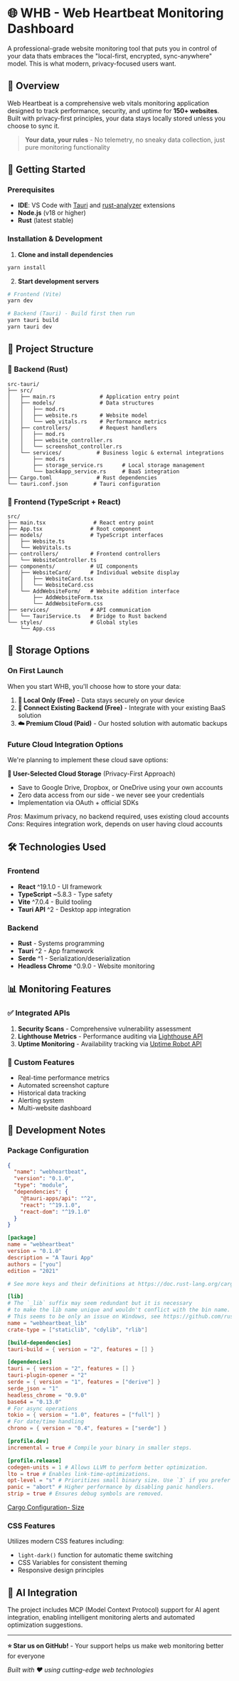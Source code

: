 # 🌐 WHB - Web Heartbeat Monitoring Dashboard

A professional-grade website monitoring tool that puts you in control of your data thats embraces the "local-first, encrypted, sync-anywhere" model. This is what modern, privacy-focused users want.

## 🚀 Overview

Web Heartbeat is a comprehensive web vitals monitoring application designed to track performance, security, and uptime for **150+ websites**. Built with privacy-first principles, your data stays locally stored unless you choose to sync it.

> **Your data, your rules** - No telemetry, no sneaky data collection, just pure monitoring functionality

## 🎯 Getting Started

### Prerequisites

- **IDE**: VS Code with [Tauri](https://marketplace.visualstudio.com/items?itemName=tauri-apps.tauri-vscode) and [rust-analyzer](https://marketplace.visualstudio.com/items?itemName=rust-lang.rust-analyzer) extensions
- **Node.js** (v18 or higher)
- **Rust** (latest stable)

### Installation & Development

1. **Clone and install dependencies**

```bash
yarn install
```

2. **Start development servers**

```bash
# Frontend (Vite)
yarn dev

# Backend (Tauri) - Build first then run
yarn tauri build
yarn tauri dev
```

## 📁 Project Structure

### 🔧 Backend (Rust)

```
src-tauri/
├── src/
│   ├── main.rs              # Application entry point
│   ├── models/              # Data structures
│   │   ├── mod.rs
│   │   ├── website.rs       # Website model
│   │   └── web_vitals.rs    # Performance metrics
│   ├── controllers/         # Request handlers
│   │   ├── mod.rs
│   │   ├── website_controller.rs
│   │   └── screenshot_controller.rs
│   └── services/           # Business logic & external integrations
│       ├── mod.rs
│       ├── storage_service.rs      # Local storage management
│       └── back4app_service.rs     # BaaS integration
├── Cargo.toml              # Rust dependencies
└── tauri.conf.json        # Tauri configuration
```

### 🎨 Frontend (TypeScript + React)

```
src/
├── main.tsx               # React entry point
├── App.tsx               # Root component
├── models/               # TypeScript interfaces
│   ├── Website.ts
│   └── WebVitals.ts
├── controllers/          # Frontend controllers
│   └── WebsiteController.ts
├── components/           # UI components
│   ├── WebsiteCard/      # Individual website display
│   │   ├── WebsiteCard.tsx
│   │   └── WebsiteCard.css
│   └── AddWebsiteForm/   # Website addition interface
│       ├── AddWebsiteForm.tsx
│       └── AddWebsiteForm.css
├── services/             # API communication
│   └── TauriService.ts   # Bridge to Rust backend
└── styles/               # Global styles
    └── App.css
```

## 💾 Storage Options

### On First Launch

When you start WHB, you'll choose how to store your data:

1. **📱 Local Only (Free)** - Data stays securely on your device
2. **🔌 Connect Existing Backend (Free)** - Integrate with your existing BaaS solution
3. **☁️ Premium Cloud (Paid)** - Our hosted solution with automatic backups

### Future Cloud Integration Options

We're planning to implement these cloud save options:

**🧩 User-Selected Cloud Storage** (Privacy-First Approach)

- Save to Google Drive, Dropbox, or OneDrive using your own accounts
- Zero data access from our side - we never see your credentials
- Implementation via OAuth + official SDKs

*Pros*: Maximum privacy, no backend required, uses existing cloud accounts  
*Cons*: Requires integration work, depends on user having cloud accounts

## 🛠️ Technologies Used

### Frontend

- **React** ^19.1.0 - UI framework
- **TypeScript** ~5.8.3 - Type safety
- **Vite** ^7.0.4 - Build tooling
- **Tauri API** ^2 - Desktop app integration

### Backend

- **Rust** - Systems programming
- **Tauri** ^2 - App framework
- **Serde** ^1 - Serialization/deserialization
- **Headless Chrome** ^0.9.0 - Website monitoring

## 📊 Monitoring Features

### ✅ Integrated APIs

1. **Security Scans** - Comprehensive vulnerability assessment
2. **Lighthouse Metrics** - Performance auditing via [Lighthouse API](https://lighthouse-metrics.com/docs/api)
3. **Uptime Monitoring** - Availability tracking via [Uptime Robot API](https://uptimerobot.com/api/v3/)

### 🎯 Custom Features

- Real-time performance metrics
- Automated screenshot capture
- Historical data tracking
- Alerting system
- Multi-website dashboard

## 🚧 Development Notes

### Package Configuration

```json
{
  "name": "webheartbeat",
  "version": "0.1.0",
  "type": "module",
  "dependencies": {
    "@tauri-apps/api": "^2",
    "react": "^19.1.0",
    "react-dom": "^19.1.0"
  }
}
```

```toml
[package]
name = "webheartbeat"
version = "0.1.0"
description = "A Tauri App"
authors = ["you"]
edition = "2021"

# See more keys and their definitions at https://doc.rust-lang.org/cargo/reference/manifest.html

[lib]
# The `_lib` suffix may seem redundant but it is necessary
# to make the lib name unique and wouldn't conflict with the bin name.
# This seems to be only an issue on Windows, see https://github.com/rust-lang/cargo/issues/8519
name = "webheartbeat_lib"
crate-type = ["staticlib", "cdylib", "rlib"]

[build-dependencies]
tauri-build = { version = "2", features = [] }

[dependencies]
tauri = { version = "2", features = [] }
tauri-plugin-opener = "2"
serde = { version = "1", features = ["derive"] }
serde_json = "1"
headless_chrome = "0.9.0"
base64 = "0.13.0"
# For async operations
tokio = { version = "1.0", features = ["full"] }
# For date/time handling
chrono = { version = "0.4", features = ["serde"] }

[profile.dev]
incremental = true # Compile your binary in smaller steps.

[profile.release]
codegen-units = 1 # Allows LLVM to perform better optimization.
lto = true # Enables link-time-optimizations.
opt-level = "s" # Prioritizes small binary size. Use `3` if you prefer speed.
panic = "abort" # Higher performance by disabling panic handlers.
strip = true # Ensures debug symbols are removed.

```

[Cargo Configuration- Size](https://v2.tauri.app/concept/size/)

### CSS Features

Utilizes modern CSS features including:

- `light-dark()` function for automatic theme switching
- CSS Variables for consistent theming
- Responsive design principles

## 🤖 AI Integration

The project includes MCP (Model Context Protocol) support for AI agent integration, enabling intelligent monitoring alerts and automated optimization suggestions.

---

**⭐ Star us on GitHub!** - Your support helps us make web monitoring better for everyone

*Built with ❤️ using cutting-edge web technologies*
